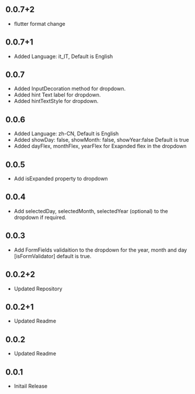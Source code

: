 ## 0.0.7+2

- flutter format change

## 0.0.7+1

- Added Language: it_IT, Default is English

## 0.0.7

- Added InputDecoration method for dropdown.
- Added hint Text label for dropdown.
- Added hintTextStyle for dropdown.

## 0.0.6

- Added Language: zh-CN, Default is English
- Added showDay: false, showMonth: false, showYear:false Default is true
- Added dayFlex, monthFlex, yearFlex for Exapnded flex in the dropdown

## 0.0.5

- Add isExpanded property to dropdown

## 0.0.4

- Add selectedDay, selectedMonth, selectedYear (optional) to the dropdown if required.

## 0.0.3

- Add FormFields validaition to the dropdown for the year, month and day [isFormValidator] default is true.

## 0.0.2+2

- Updated Repository

## 0.0.2+1

- Updated Readme

## 0.0.2

- Updated Readme

## 0.0.1

- Initail Release
